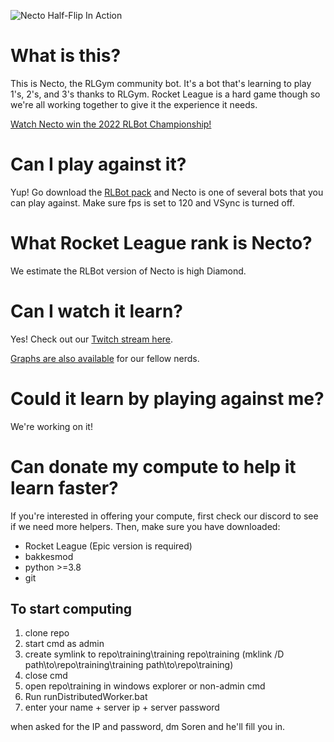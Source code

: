 
![Necto Half-Flip In Action](https://github.com/Rolv-Arild/Necto/blob/master/nectoGifs/nectoHalfFlip.gif)


# What is this?

This is Necto, the RLGym community bot. It's a bot that's learning to play 1's, 2's, and 3's thanks to RLGym.
Rocket League is a hard game though so we're all working together to give it the experience it needs.

[Watch Necto win the 2022 RLBot Championship!](https://youtu.be/XVIxZA6gFRI?t=13753)


# Can I play against it? 

Yup! Go download the [RLBot pack](https://rlbot.org/) and Necto is one of several bots that you can play against.
 Make sure fps is set to 120 and VSync is turned off.

# What Rocket League rank is Necto?

We estimate the RLBot version of Necto is high Diamond. 


# Can I watch it learn?

Yes! Check out our [Twitch stream here](https://www.twitch.tv/rlgym).

[Graphs are also available](https://wandb.ai/rolv-arild/rocket-learn) for our fellow nerds.



# Could it learn by playing against me?

We're working on it!


# Can donate my compute to help it learn faster?

If you're interested in offering your compute, first check our discord to see if we need more helpers. Then, make sure you have downloaded:
- Rocket League (Epic version is required)
- bakkesmod
- python >=3.8
- git

## To start computing

1. clone repo
2. start cmd as admin
3. create symlink to repo\training\training repo\training (mklink /D path\to\repo\training\training path\to\repo\training)
4. close cmd
6. open repo\training in windows explorer or non-admin cmd
7. Run runDistributedWorker.bat
8. enter your name + server ip + server password

when asked for the IP and password, dm Soren and he'll fill you in. 



